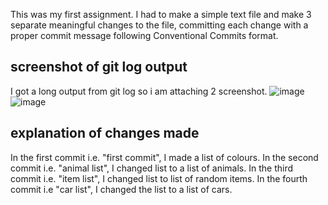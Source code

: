 This was my first assignment. I had to make a simple text file and make 3 separate meaningful changes to the file, committing each change with a proper commit message following Conventional Commits format.
## screenshot of git log output 
I got a long output from git log so i am attaching 2 screenshot.
![image](https://github.com/user-attachments/assets/2b73c046-eff6-4844-905f-68e0a0e27d91)
![image](https://github.com/user-attachments/assets/81ff1642-11dd-4dc3-8748-5c83ff79016a)
## explanation of changes made
In the first commit i.e. "first commit", I made a list of colours.
In the second commit i.e. "animal list", I changed list to a list of animals.
In the third commit i.e. "item list", I changed list to list of random items.
In the fourth commit i.e "car list", I changed the list to a list of cars.

